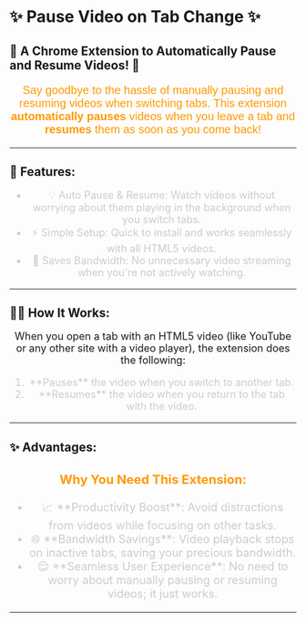 
# ✨ **Pause Video on Tab Change** ✨


## 🚀 **A Chrome Extension to Automatically Pause and Resume Videos!** 🚀

<div align="center">
  <p style="font-size: 20px; text-align: center; font-family: 'Arial', sans-serif; color: #FF9900; animation: typing 3s steps(30) 1s forwards, blink 0.75s step-end infinite;">
    Say goodbye to the hassle of manually pausing and resuming videos when switching tabs.
    This extension <strong>automatically pauses</strong> videos when you leave a tab and <strong>resumes</strong> them as soon as you come back!
  </p>
</div>

---

## 🎯 **Features**:
<div align="center">
  <ul style="font-size: 18px; color: #ccc; animation: fadeIn 3s ease-in-out;">
    <li>💡 Auto Pause & Resume: Watch videos without worrying about them playing in the background when you switch tabs.</li>
    <li>⚡ Simple Setup: Quick to install and works seamlessly with all HTML5 videos.</li>
    <li>💾 Saves Bandwidth: No unnecessary video streaming when you're not actively watching.</li>
  </ul>
</div>

---

## 🧑‍💻 **How It Works**:

<div align="center">
  <p style="font-size: 18px; animation: fadeIn 4s ease-in-out;">
    When you open a tab with an HTML5 video (like YouTube or any other site with a video player), the extension does the following:
  </p>
  <ol style="font-size: 18px; color: #ccc; animation: fadeIn 5s ease-in-out;">
    <li>**Pauses** the video when you switch to another tab.</li>
    <li>**Resumes** the video when you return to the tab with the video.</li>
  </ol>
</div>

---

## ✨ **Advantages**:

<div align="center">
  <h3 style="font-size: 22px; color: #FF9900; animation: typing 5s steps(50) 1s forwards, blink 0.75s step-end infinite;">
    Why You Need This Extension:
  </h3>
</div>

<div align="center">
  <ul style="font-size: 20px; color: #ccc; animation: fadeIn 4s ease-in-out;">
    <li>📈 **Productivity Boost**: Avoid distractions from videos while focusing on other tasks.</li>
    <li>🌐 **Bandwidth Savings**: Video playback stops on inactive tabs, saving your precious bandwidth.</li>
    <li>😌 **Seamless User Experience**: No need to worry about manually pausing or resuming videos; it just works.</li>
  </ul>
</div>

---

